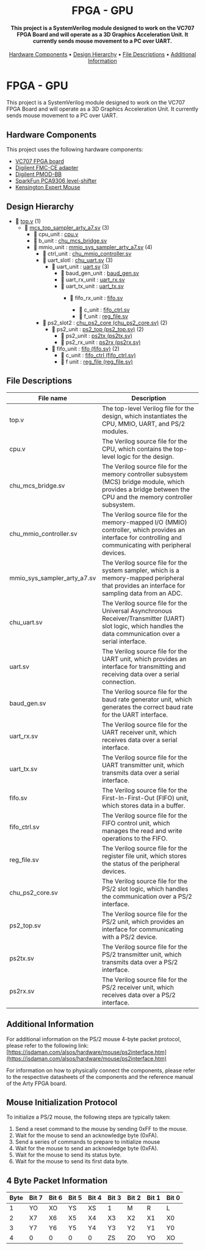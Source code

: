 <h1 align="center">
  FPGA - GPU
</h1>
<h4 align="center">This project is a SystemVerilog module designed to work on the VC707 FPGA Board and will operate as a 3D Graphics Acceleration Unit. It currently sends mouse movement to a PC over UART.</h4>
<p align="center">
  <a href="#hardware-components">Hardware Components</a> •
  <a href="#design-hierarchy">Design Hierarchy</a> •
  <a href="#file-descriptions">File Descriptions</a> •
  <a href="#additional-information">Additional Information</a>
</p>

FPGA - GPU
===============

This project is a SystemVerilog module designed to work on the VC707 FPGA Board and will operate as a 3D Graphics Acceleration Unit. It currently sends mouse movement to a PC over UART.

Hardware Components
-------------------

This project uses the following hardware components:

<ul>
   <li><a href="https://www.xilinx.com/products/boards-and-kits/ek-v7-vc707-g.html" target="_new">VC707 FPGA board</a></li>
   <li><a href="https://digilent.com/reference/fmc_ce_card/fmc_ce_card/" target="_new">Digilent FMC-CE adapter</a></li>
   <li><a href="https://digilent.com/reference/pmod/pmodbb/" target="_new">Digilent PMOD-BB</a></li>
   <li><a href="https://www.sparkfun.com/products/15439" target="_new">SparkFun PCA9306 level-shifter</a></li>
   <li><a href="https://www.kensington.com/p/products/electronic-control-solutions/trackball-products/expert-mouse-wired-trackball/" target="_new">Kensington Expert Mouse</a></li>
</ul>

Design Hierarchy
-------------------

<ul>
    <li>📄 <a href="https://github.com/vahejab/arty_sv_sampler/blob/main/arty_sv_sampler.srcs/sim_1/imports/new/top.v">top.v</a> (1)
    <ul>
		<li>📄 <a href="https://github.com/vahejab/arty_sv_sampler/blob/main/arty_sv_sampler.srcs/sources_1/imports/code_listing_sv/arty_supplement/mcs_top_sampler_arty_a7.sv">mcs_top_sampler_arty_a7.sv</a> (3)
		<ul>
		    <li>📄 cpu_unit : <a href="https://github.com/vahejab/arty_sv_sampler/blob/main/arty_sv_sampler.srcs/sources_1/imports/code_listing_sv/fpga_mcs_sv_src/hdl/cpu/cpu.v">cpu.v</a></li>
		    <li>📄 b_unit : <a href="https://github.com/vahejab/arty_sv_sampler/blob/main/arty_sv_sampler.srcs/sources_1/imports/code_listing_sv/fpga_mcs_sv_src/hdl/sys/bridge/chu_mcs_bridge.sv">chu_mcs_bridge.sv</a></li>
		    <li>📄 mmio_unit : <a href="https://github.com/vahejab/arty_sv_sampler/blob/main/arty_sv_sampler.srcs/sources_1/imports/code_listing_sv/arty_supplement/mmio_sys_sampler_arty_a7.sv">mmio_sys_sampler_arty_a7.sv</a> (4)
		    <ul>
			<li>📄 ctrl_unit : <a href="https://github.com/vahejab/arty_sv_sampler/blob/main/arty_sv_sampler.srcs/sources_1/imports/code_listing_sv/fpga_mcs_sv_src/hdl/mmio/mmio_support/chu_mmio_controller.sv">chu_mmio_controller.sv</a></li>
			<li>📄 uart_slotl : <a href="https://github.com/vahejab/arty_sv_sampler/blob/main/arty_sv_sampler.srcs/sources_1/imports/code_listing_sv/fpga_mcs_sv_src/hdl/mmio/uart/chu_uart.sv">chu_uart.sv</a> (3)
			    <ul>
				<li>📄 uart_unit : <a href="https://github.com/vahejab/arty_sv_sampler/blob/main/arty_sv_sampler.srcs/sources_1/imports/code_listing_sv/fpga_mcs_sv_src/hdl/uart/mmio/uart.sv">uart.sv</a> (3)
				    <ul>
					<li>📄 baud_gen_unit : <a href="https://github.com/vahejab/arty_sv_sampler/blob/main/arty_sv_sampler.srcs/sources_1/imports/code_listing_sv/fpga_mcs_sv_src/hdl/mmio/uart/baud_gen.sv">baud_gen.sv</a></li>
					<li>📄 uart_rx_unit : <a href="https://github.com/vahejab/arty_sv_sampler/blob/main/arty_sv_sampler.srcs/sources_1/imports/code_listing_sv/fpga_mcs_sv_src/hdl/mmio/uart/uart_rx.sv">uart_rx.sv</a></li>
					<li>📄 uart_tx_unit : <a href="https://github.com/vahejab/arty_sv_sampler/blob/main/arty_sv_sampler.srcs/sources_1/imports/code_listing_sv/fpga_mcs_sv_src/hdl/mmio/uart/uart_tx.sv">uart_tx.sv</a></li>
					<ul>
					    <li>📄 fifo_rx_unit : <a href="https://github.com/vahejab/arty_sv_sampler/blob/main/arty_sv_sampler.srcs/sources_1/imports/code_listing_sv/fpga_mcs_sv_src/hdl/mmio/mmio_support/fifo/fifo_ctrl.sv">fifo.sv</a></li>
					    <ul>
						<li>📄 c_unit : <a href="https://github.com/vahejab/arty_sv_sampler/blob/mainarty_sv_sampler.srcs/sources_1/imports/code_listing_sv/fpga_mcs_sv_src/hdl/mmio/mmio_support/fifo/fifo_ctrl.sv">fifo_ctrl.sv</a> </li>
						<li>📄 f_unit : <a href="https://github.com/vahejab/arty_sv_sampler/blob/main/arty_sv_sampler.srcs/sources_1/imports/code_listing_sv/fpga_mcs_sv_src/hdl/mmio/mmio_support/fifo/reg_file.sv">reg_file.sv</a> </li>
					    </ul>
					</ul>
				    </ul>
				  </li>
			    </ul>
			</li>
			<li>📄 ps2_slot2 : <a href="https://github.com/vahejab/arty_sv_sampler/blob/main/arty_sv_sampler.srcs/sources_1/imports/code_listing_sv/fpga_mcs_sv_src/hdl/mmio/ps2/chu_ps2_core.sv">chu_ps2_core (chu_ps2_core.sv)</a> (2)
			    <ul>
				<li>📄 ps2_unit : <a href="https://github.com/vahejab/arty_sv_sampler/blob/main/arty_sv_sampler.srcs/sources_1/imports/code_listing_sv/fpga_mcs_sv_src/hdl/mmio/ps2/ps2_top.sv">ps2_top (ps2_top.sv)</a> (2)
				    <ul>
					<li>📄 ps2_unit : <a href="https://github.com/vahejab/arty_sv_sampler/blob/main/arty_sv_sampler.srcs/sources_1/imports/code_listing_sv/fpga_mcs_sv_src/hdl/mmio/ps2/ps2tx.sv">ps2tx (ps2tx.sv)</a></li>
					<li>📄 ps2_rx_unit : <a href="https://github.com/vahejab/arty_sv_sampler/blob/main/arty_sv_sampler.srcs/sources_1/imports/code_listing_sv/fpga_mcs_sv_src/hdl/mmio/ps2/ps2rx.sv">ps2rx (ps2rx.sv)</a></li>
				    </ul>
				</li>
				<li> 📄 fifo_unit : <a href="https://github.com/vahejab/arty_sv_sampler/blob/main/arty_sv_sampler.srcs/sources_1/imports/code_listing_sv/fpga_mcs_sv_src/hdl/mmio/mmio_support/fifo/fifo.sv">fifo (fifo.sv)</a> (2)
				    <ul>
					<li>📄 c_unit : <a href="https://github.com/vahejab/arty_sv_sampler/blob/main/arty_sv_sampler.srcs/sources_1/imports/code_listing_sv/fpga_mcs_sv_src/hdl/mmio/mmio_support/fifo/fifo_ctrl.sv">fifo_ctrl (fifo_ctrl.sv)</a></li>
					<li>📄 f unit : <a href="https://github.com/vahejab/arty_sv_sampler/blob/main/arty_sv_sampler.srcs/sources_1/imports/code_listing_sv/fpga_mcs_sv_src/hdl/mmio/mmio_support/fifo/reg_file.sv">reg_file (reg_file.sv)</a></li>
				    </ul>
				</li>
			    </ul>
			</li>
		    </ul>
		</li>
	    </ul>
	</ul>
</ul>

File Descriptions
-------------------

<table>
   <thead>
      <tr>
         <th>File name</th>
         <th>Description</th>
      </tr>
   </thead>
   <tbody>
      <tr>
         <td>top.v</td>
         <td>The top-level Verilog file for the design, which instantiates the CPU, MMIO, UART, and PS/2 modules.</td>
      </tr>
      <tr>
         <td>cpu.v</td>
         <td>The Verilog source file for the CPU, which contains the top-level logic for the design.</td>
      </tr>
      <tr>
         <td>chu_mcs_bridge.sv</td>
         <td>The Verilog source file for the memory controller subsystem (MCS) bridge module, which provides a bridge between the CPU and the memory controller subsystem.</td>
      </tr>
      <tr>
         <td>chu_mmio_controller.sv</td>
         <td>The Verilog source file for the memory-mapped I/O (MMIO) controller, which provides an interface for controlling and communicating with peripheral devices.</td>
      </tr>
      <tr>
         <td>mmio_sys_sampler_arty_a7.sv</td>
         <td>The Verilog source file for the system sampler, which is a memory-mapped peripheral that provides an interface for sampling data from an ADC.</td>
      </tr>
      <tr>
         <td>chu_uart.sv</td>
         <td>The Verilog source file for the Universal Asynchronous Receiver/Transmitter (UART) slot logic, which handles the data communication over a serial interface.</td>
      </tr>
      <tr>
         <td>uart.sv</td>
         <td>The Verilog source file for the UART unit, which provides an interface for transmitting and receiving data over a serial connection.</td>
      </tr>
      <tr>
         <td>baud_gen.sv</td>
         <td>The Verilog source file for the baud rate generator unit, which generates the correct baud rate for the UART interface.</td>
      </tr>
      <tr>
         <td>uart_rx.sv</td>
         <td>The Verilog source file for the UART receiver unit, which receives data over a serial interface.</td>
      </tr>
      <tr>
         <td>uart_tx.sv</td>
         <td>The Verilog source file for the UART transmitter unit, which transmits data over a serial interface.</td>
      </tr>
      <tr>
         <td>fifo.sv</td>
         <td>The Verilog source file for the First-In-First-Out (FIFO) unit, which stores data in a buffer.</td>
      </tr>
      <tr>
         <td>fifo_ctrl.sv</td>
         <td>The Verilog source file for the FIFO control unit, which manages the read and write operations to the FIFO.</td>
      </tr>
      <tr>
         <td>reg_file.sv</td>
         <td>The Verilog source file for the register file unit, which stores the status of the peripheral devices.</td>
      </tr>
      <tr>
         <td>chu_ps2_core.sv</td>
         <td>The Verilog source file for the PS/2 slot logic, which handles the communication over a PS/2 interface.</td>
      </tr>
      <tr>
         <td>ps2_top.sv</td>
         <td>The Verilog source file for the PS/2 unit, which provides an interface for communicating with a PS/2 device.</td>
      </tr>
      <tr>
         <td>ps2tx.sv</td>
         <td>The Verilog source file for the PS/2 transmitter unit, which transmits data over a PS/2 interface.</td>
      </tr>
      <tr>
         <td>ps2rx.sv</td>
         <td>The Verilog source file for the PS/2 receiver unit, which receives data over a PS/2 interface.</td>
      </tr>
   </tbody>
</table>
              

Additional Information
----------------------

For additional information on the PS/2 mouse 4-byte packet protocol, please refer to the following link: [https://isdaman.com/alsos/hardware/mouse/ps2interface.htm](https://isdaman.com/alsos/hardware/mouse/ps2interface.htm)

For information on how to physically connect the components, please refer to the respective datasheets of the components and the reference manual of the Arty FPGA board.


Mouse Initialization Protocol
-----------------------

To initialize a PS/2 mouse, the following steps are typically taken:

1.  Send a reset command to the mouse by sending 0xFF to the mouse.
2.  Wait for the mouse to send an acknowledge byte (0xFA).
3.  Send a series of commands to prepare to initialize mouse
4.  Wait for the mouse to send an acknowledge byte (0xFA).
5.  Wait for the mouse to send its status byte.
6.  Wait for the mouse to send its first data byte.

4 Byte Packet Information
-------------------------
<table>
	<thead>
		<tr>
			<th>Byte</th>
			<th>Bit 7</th>
			<th>Bit 6</th>
			<th>Bit 5</th>
			<th>Bit 4</th>
			<th>Bit 3</th>
			<th>Bit 2</th>
			<th>Bit 1</th>
			<th>Bit 0</th>
		</tr>
	</thead>
	<tbody>
		<tr>
			<td>1</td>
			<td>YO</td>
			<td>XO</td>
			<td>YS</td>
			<td>XS</td>
			<td>1</td>
			<td>M</td>
			<td>R</td>
			<td>L</td>
		</tr>
		<tr>
			<td>2</td>
			<td>X7</td>
			<td>X6</td>
			<td>X5</td>
			<td>X4</td>
			<td>X3</td>
			<td>X2</td>
			<td>X1</td>
			<td>X0</td>
		</tr>
		<tr>
			<td>3</td>
			<td>Y7</td>
			<td>Y6</td>
			<td>Y5</td>
			<td>Y4</td>
			<td>Y3</td>
			<td>Y2</td>
			<td>Y1</td>
			<td>Y0</td>
		</tr>
		<tr>
			<td>4</td>
			<td>0</td>
			<td>0</td>
			<td>0</td>
			<td>0</td>
			<td>ZS</td>
			<td>ZO</td>
			<td>YO</td>
			<td>XO</td>
		</tr>
	</tbody>
</table>
